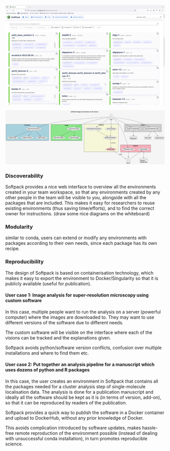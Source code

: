 ![Demo](assets/demo.png)

![Softpack](assets/softpack.jpeg)

### Discoverability
Softpack provides a nice web interface to overview all the environments created in your team workspace, so that any environments created by any other people in the team will be visible to you, alongside with all the packages that are included. This makes it easy for researchers to reuse existing environments (thus saving time/efforts), and to find the correct owner for instructions.
(draw some nice diagrams on the whiteboard)

### Modularity
similar to conda, users can extend or modify any environments with packages according to their own needs, since each package has its own recipe.

### Reproducibility
The design of Softpack is based on containerisation technology, which makes it easy to export the environment to Docker/Singularity so that it is publicly available (useful for publication).

#### User case 1: Image analysis for super-resolution microscopy using custom software
In this case, multiple people want to run the analysis on a server (powerful computer) where the images are downloaded to. They may want to use different versions of the software due to different needs. 

The custom software will be visible on the interface where each of the visions can be tracked and the explanations given.

Softpack avoids python/software version conflicts, confusion over multiple installations and where to find them etc.

#### User case 2: Put together an analysis pipeline for a manuscript which uses dozens of python and R packages
In this case, the user creates an environment in Softpack that contains all the packages needed for a cluster analysis step of single-molecule localisation data. The analysis is done for a publication manuscript and ideally all the software should be kept as it is (in terms of version, add-on), so that it can be reproduced by readers of the publication.

Softpack provides a quick way to publish the software in a Docker container and upload to DockerHub, without any prior knowledge of Docker.

This avoids complication introduced by software updates, makes hassle-free remote reproduction of the environment possible (instead of dealing with unsuccessful conda installation), in turn promotes reproducible science.
